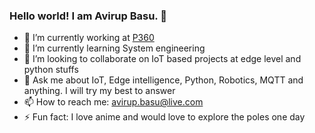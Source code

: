 ### Hello world! I am Avirup Basu. 👋

- 🔭 I’m currently working at [P360](https://www.p360.com/)
- 🌱 I’m currently learning System engineering
- 👯 I’m looking to collaborate on IoT based projects at edge level and python stuffs
- 💬 Ask me about IoT, Edge intelligence, Python, Robotics, MQTT and anything. I will try my best to answer
- 📫 How to reach me: <avirup.basu@live.com>
- ⚡ Fun fact: I love anime and would love to explore the poles one day

<!--
**avirup171/avirup171** is a ✨ _special_ ✨ repository because its `README.md` (this file) appears on your GitHub profile.

Here are some ideas to get you started:

- 🔭 I’m currently working on ...
- 🌱 I’m currently learning ...
- 👯 I’m looking to collaborate on ...
- 🤔 I’m looking for help with ...
- 💬 Ask me about ...
- 📫 How to reach me: ...
- 😄 Pronouns: ...
- ⚡ Fun fact: ...
-->
